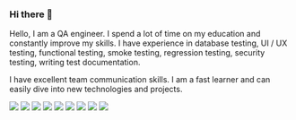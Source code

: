 ### Hi there 👋
Hello, I am a QA engineer. I spend a lot of time on my education and constantly improve my skills. I have experience in database testing, UI / UX testing, functional testing, smoke testing, regression testing, security testing, writing test documentation.

I have excellent team communication skills. I am a fast learner and can easily dive into new technologies and projects.



<img src="https://img.shields.io/badge/HTML-E34F26?style=for-the-badge&logo=HTML5&logoColor=black"/> <img src="https://img.shields.io/badge/CSS-1572B6?style=for-the-badge&logo=CSS3&logoColor=black"/> <img src="https://img.shields.io/badge/Azure DevOps-0078D7?style=for-the-badge&logo=azuredevops&logoColor=black"/> <img src="https://img.shields.io/badge/MySQL-4479A1?style=for-the-badge&logo=mysql&logoColor=black"/> <img src="https://img.shields.io/badge/Microsoft SQL ServerЕ-CC2927?style=for-the-badge&logo=microsoftsqlserver&logoColor=black"/> <img src="https://img.shields.io/badge/Git-F05032?style=for-the-badge&logo=git&logoColor=black"/> <img src="https://img.shields.io/badge/Jira-0052CC?style=for-the-badge&logo=Jira&logoColor=black"/> <img src="https://img.shields.io/badge/Postman-FF6C37?style=for-the-badge&logo=Postman&logoColor=black"/> <img src="https://img.shields.io/badge/Adobe Photoshop-31A8FF?style=for-the-badge&logo=adobephotoshop&logoColor=black"/>





<!--
**BogdanKoshkarov/BogdanKoshkarov** is a ✨ _special_ ✨ repository because its `README.md` (this file) appears on your GitHub profile.

Here are some ideas to get you started:

- 🔭 I’m currently working on ...
- 🌱 I’m currently learning ...
- 👯 I’m looking to collaborate on ...
- 🤔 I’m looking for help with ...
- 💬 Ask me about ...
- 📫 How to reach me: ...
- 😄 Pronouns: ...
- ⚡ Fun fact: ...
-->
